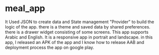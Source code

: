 # meal_app
It Used JSON to create data and State management "Provider" to build the logic of the app. there is a theme and saved data by shared preferences. there is a drawer widget consisting of some screens. This app supports Arabic and English. It is a responsive app in portrait and landscape. in this app, I released an APK of the app and I know how to release AAB and deployment process the app on google play.
